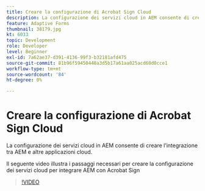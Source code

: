```yaml
---
title: Creare la configurazione di Acrobat Sign Cloud
description: La configurazione dei servizi cloud in AEM consente di creare l’integrazione tra AEM e altre applicazioni cloud. Il seguente video illustra i passaggi necessari per creare la configurazione dei servizi cloud per integrare AEM con Acrobat Sign.
feature: Adaptive Forms
thumbnail: 38179.jpg
kt: 6033
topic: Development
role: Developer
level: Beginner
exl-id: 7a62ae37-d391-4136-99f3-b32181afd475
source-git-commit: 81b96f59450448a3d5b17a61aa025acd60d0cce1
workflow-type: tm+mt
source-wordcount: '84'
ht-degree: 0%

---
```


# Creare la configurazione di Acrobat Sign Cloud

La configurazione dei servizi cloud in AEM consente di creare l’integrazione tra AEM e altre applicazioni cloud.

Il seguente video illustra i passaggi necessari per creare la configurazione dei servizi cloud per integrare AEM con Acrobat Sign

>[!VIDEO](https://video.tv.adobe.com/v/38179/?quality=9&learn=on)
